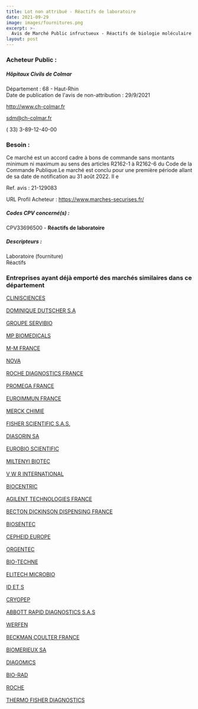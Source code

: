 ```yaml
---
title: Lot non attribué - Réactifs de laboratoire
date: 2021-09-29
image: images/fournitures.png
excerpt: >-
  Avis de Marché Public infructueux - Réactifs de biologie moléculaire
layout: post
---
```


### Acheteur Public :
##### Hôpitaux Civils de Colmar
Département : 68 - Haut-Rhin<br/>
Date de publication de l'avis de non-attribution : 29/9/2021


http://www.ch-colmar.fr

sdm@ch-colmar.fr

( 33) 3-89-12-40-00
### Besoin :

Ce marché est un accord cadre à bons de commande sans montants minimum ni maximum au sens des articles R2162-1 à R2162-6 du Code de la Commande Publique.Le marché est conclu pour une première période allant de sa date de notification au 31 août 2022. Il e

Ref. avis : 21-129083

URL Profil Acheteur : https://www.marches-securises.fr/

##### Codes CPV concerné(s) :
CPV33696500 - **Réactifs de laboratoire** <br/>

##### Descripteurs :
Laboratoire (fourniture) <br/>
Réactifs <br/>

### Entreprises ayant déjà emporté des marchés similaires dans ce département
<a href="/entreprise-546/siren-319449765">CLINISCIENCES</a><br/><br/>
<a href="/entreprise-546/siren-325204725">DOMINIQUE DUTSCHER S.A</a><br/><br/>
<a href="/entreprise-547/siren-328687330">GROUPE SERVIBIO</a><br/><br/>
<a href="/entreprise-547/siren-331914721">MP BIOMEDICALS</a><br/><br/>
<a href="/entreprise-549/siren-342820438">M-M FRANCE</a><br/><br/>
<a href="/entreprise-551/siren-376020095">NOVA</a><br/><br/>
<a href="/entreprise-552/siren-380484766">ROCHE DIAGNOSTICS FRANCE</a><br/><br/>
<a href="/entreprise-553/siren-387792138">PROMEGA FRANCE</a><br/><br/>
<a href="/entreprise-553/siren-388341596">EUROIMMUN FRANCE</a><br/><br/>
<a href="/entreprise-553/siren-389537903">MERCK CHIMIE</a><br/><br/>
<a href="/entreprise-555/siren-398827337">FISHER SCIENTIFIC S.A.S.</a><br/><br/>
<a href="/entreprise-556/siren-410392971">DIASORIN SA</a><br/><br/>
<a href="/entreprise-557/siren-414488171">EUROBIO SCIENTIFIC</a><br/><br/>
<a href="/entreprise-558/siren-419828900">MILTENYI BIOTEC</a><br/><br/>
<a href="/entreprise-558/siren-421287855">V W R INTERNATIONAL</a><br/><br/>
<a href="/entreprise-558/siren-421703786">BIOCENTRIC</a><br/><br/>
<a href="/entreprise-559/siren-423646736">AGILENT TECHNOLOGIES FRANCE</a><br/><br/>
<a href="/entreprise-560/siren-432638765">BECTON DICKINSON DISPENSING FRANCE</a><br/><br/>
<a href="/entreprise-560/siren-433737640">BIOSENTEC</a><br/><br/>
<a href="/entreprise-562/siren-444404941">CEPHEID EUROPE</a><br/><br/>
<a href="/entreprise-563/siren-451095582">ORGENTEC</a><br/><br/>
<a href="/entreprise-563/siren-451276281">BIO-TECHNE</a><br/><br/>
<a href="/entreprise-568/siren-503366239">ELITECH MICROBIO</a><br/><br/>
<a href="/entreprise-568/siren-504640749">ID ET S</a><br/><br/>
<a href="/entreprise-568/siren-505318543">CRYOPEP</a><br/><br/>
<a href="/entreprise-571/siren-533658993">ABBOTT RAPID DIAGNOSTICS S.A.S</a><br/><br/>
<a href="/entreprise-572/siren-562010264">WERFEN</a><br/><br/>
<a href="/entreprise-573/siren-632043071">BECKMAN COULTER FRANCE</a><br/><br/>
<a href="/entreprise-573/siren-673620399">BIOMERIEUX SA</a><br/><br/>
<a href="/entreprise-574/siren-751247149">DIAGOMICS</a><br/><br/>
<a href="/entreprise-575/siren-789947322">BIO-RAD</a><br/><br/>
<a href="/entreprise-580/siren-834251837">ROCHE</a><br/><br/>
<a href="/entreprise-582/siren-955510003">THERMO FISHER DIAGNOSTICS</a><br/><br/>
